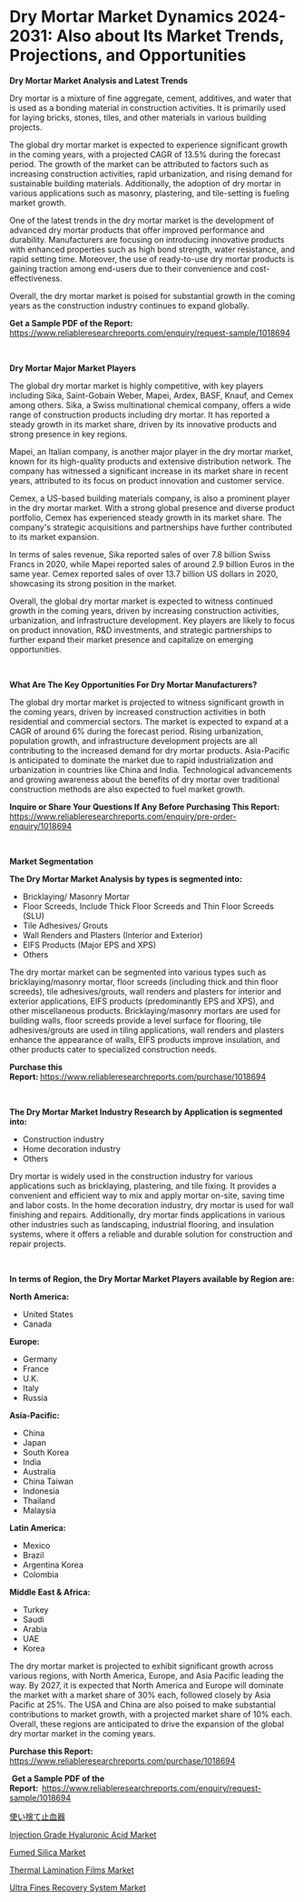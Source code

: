 <p><h1>Dry Mortar Market Dynamics 2024-2031: Also about Its Market Trends, Projections, and Opportunities</h1></p><p><strong>Dry Mortar Market Analysis and Latest Trends</strong></p>
<p><p>Dry mortar is a mixture of fine aggregate, cement, additives, and water that is used as a bonding material in construction activities. It is primarily used for laying bricks, stones, tiles, and other materials in various building projects.</p><p>The global dry mortar market is expected to experience significant growth in the coming years, with a projected CAGR of 13.5% during the forecast period. The growth of the market can be attributed to factors such as increasing construction activities, rapid urbanization, and rising demand for sustainable building materials. Additionally, the adoption of dry mortar in various applications such as masonry, plastering, and tile-setting is fueling market growth.</p><p>One of the latest trends in the dry mortar market is the development of advanced dry mortar products that offer improved performance and durability. Manufacturers are focusing on introducing innovative products with enhanced properties such as high bond strength, water resistance, and rapid setting time. Moreover, the use of ready-to-use dry mortar products is gaining traction among end-users due to their convenience and cost-effectiveness.</p><p>Overall, the dry mortar market is poised for substantial growth in the coming years as the construction industry continues to expand globally.</p></p>
<p><strong>Get a Sample PDF of the Report:&nbsp;</strong> <a href="https://www.reliableresearchreports.com/enquiry/request-sample/1018694">https://www.reliableresearchreports.com/enquiry/request-sample/1018694</a></p>
<p>&nbsp;</p>
<p><strong>Dry Mortar Major Market Players</strong></p>
<p><p>The global dry mortar market is highly competitive, with key players including Sika, Saint-Gobain Weber, Mapei, Ardex, BASF, Knauf, and Cemex among others. Sika, a Swiss multinational chemical company, offers a wide range of construction products including dry mortar. It has reported a steady growth in its market share, driven by its innovative products and strong presence in key regions. </p><p>Mapei, an Italian company, is another major player in the dry mortar market, known for its high-quality products and extensive distribution network. The company has witnessed a significant increase in its market share in recent years, attributed to its focus on product innovation and customer service.</p><p>Cemex, a US-based building materials company, is also a prominent player in the dry mortar market. With a strong global presence and diverse product portfolio, Cemex has experienced steady growth in its market share. The company's strategic acquisitions and partnerships have further contributed to its market expansion.</p><p>In terms of sales revenue, Sika reported sales of over 7.8 billion Swiss Francs in 2020, while Mapei reported sales of around 2.9 billion Euros in the same year. Cemex reported sales of over 13.7 billion US dollars in 2020, showcasing its strong position in the market.</p><p>Overall, the global dry mortar market is expected to witness continued growth in the coming years, driven by increasing construction activities, urbanization, and infrastructure development. Key players are likely to focus on product innovation, R&D investments, and strategic partnerships to further expand their market presence and capitalize on emerging opportunities.</p></p>
<p>&nbsp;</p>
<p><strong>What Are The Key Opportunities For Dry Mortar Manufacturers?</strong></p>
<p><p>The global dry mortar market is projected to witness significant growth in the coming years, driven by increased construction activities in both residential and commercial sectors. The market is expected to expand at a CAGR of around 6% during the forecast period. Rising urbanization, population growth, and infrastructure development projects are all contributing to the increased demand for dry mortar products. Asia-Pacific is anticipated to dominate the market due to rapid industrialization and urbanization in countries like China and India. Technological advancements and growing awareness about the benefits of dry mortar over traditional construction methods are also expected to fuel market growth.</p></p>
<p><strong>Inquire or Share Your Questions If Any Before Purchasing This Report:</strong> <a href="https://www.reliableresearchreports.com/enquiry/pre-order-enquiry/1018694">https://www.reliableresearchreports.com/enquiry/pre-order-enquiry/1018694</a></p>
<p>&nbsp;</p>
<p><strong>Market Segmentation</strong></p>
<p><strong>The Dry Mortar Market Analysis by types is segmented into:</strong></p>
<p><ul><li>Bricklaying/ Masonry Mortar</li><li>Floor Screeds, Include Thick Floor Screeds and Thin Floor Screeds (SLU)</li><li>Tile Adhesives/ Grouts</li><li>Wall Renders and Plasters (Interior and Exterior)</li><li>EIFS Products (Major EPS and XPS)</li><li>Others</li></ul></p>
<p><p>The dry mortar market can be segmented into various types such as bricklaying/masonry mortar, floor screeds (including thick and thin floor screeds), tile adhesives/grouts, wall renders and plasters for interior and exterior applications, EIFS products (predominantly EPS and XPS), and other miscellaneous products. Bricklaying/masonry mortars are used for building walls, floor screeds provide a level surface for flooring, tile adhesives/grouts are used in tiling applications, wall renders and plasters enhance the appearance of walls, EIFS products improve insulation, and other products cater to specialized construction needs.</p></p>
<p><strong>Purchase this Report:&nbsp;</strong><a href="https://www.reliableresearchreports.com/purchase/1018694">https://www.reliableresearchreports.com/purchase/1018694</a></p>
<p>&nbsp;</p>
<p><strong>The Dry Mortar Market Industry Research by Application is segmented into:</strong></p>
<p><ul><li>Construction industry</li><li>Home decoration industry</li><li>Others</li></ul></p>
<p><p>Dry mortar is widely used in the construction industry for various applications such as bricklaying, plastering, and tile fixing. It provides a convenient and efficient way to mix and apply mortar on-site, saving time and labor costs. In the home decoration industry, dry mortar is used for wall finishing and repairs. Additionally, dry mortar finds applications in various other industries such as landscaping, industrial flooring, and insulation systems, where it offers a reliable and durable solution for construction and repair projects.</p></p>
<p>&nbsp;</p>
<p><strong>In terms of Region, the Dry Mortar Market Players available by Region are:</strong></p>
<p>
    <p> <strong> North America: </strong>
        <ul>
            <li>United States</li>
            <li>Canada</li>
        </ul>
        </p> 
    <p> <strong> Europe: </strong>
        <ul>
            <li>Germany</li>
            <li>France</li>
            <li>U.K.</li>
            <li>Italy</li>
            <li>Russia</li>
        </ul>
        </p> 
    <p> <strong> Asia-Pacific: </strong>
        <ul>
            <li>China</li>
            <li>Japan</li>
            <li>South Korea</li>
            <li>India</li>
            <li>Australia</li>
            <li>China Taiwan</li>
            <li>Indonesia</li>
            <li>Thailand</li>
            <li>Malaysia</li>
        </ul>
        </p> 
    <p> <strong> Latin America: </strong>
        <ul>
            <li>Mexico</li>
            <li>Brazil</li>
            <li>Argentina Korea</li>
            <li>Colombia</li>
        </ul>
        </p> 
    <p> <strong> Middle East & Africa: </strong>
        <ul>
            <li>Turkey</li>
            <li>Saudi</li>
            <li>Arabia</li>
            <li>UAE</li>
            <li>Korea</li>
        </ul>
    </p>
    </p>
<p><p>The dry mortar market is projected to exhibit significant growth across various regions, with North America, Europe, and Asia Pacific leading the way. By 2027, it is expected that North America and Europe will dominate the market with a market share of 30% each, followed closely by Asia Pacific at 25%. The USA and China are also poised to make substantial contributions to market growth, with a projected market share of 10% each. Overall, these regions are anticipated to drive the expansion of the global dry mortar market in the coming years.</p></p>
<p><strong>Purchase this Report: </strong><a href="https://www.reliableresearchreports.com/purchase/1018694">https://www.reliableresearchreports.com/purchase/1018694</a></p>
<p>&nbsp;<strong>Get a Sample PDF of the Report:&nbsp;&nbsp;</strong><a href="https://www.reliableresearchreports.com/enquiry/request-sample/1018694">https://www.reliableresearchreports.com/enquiry/request-sample/1018694</a></p>
<p><strong></strong></p>
<p><p><a href="https://github.com/jkjreqjscoxx7/Market-Research-Report-List-1/blob/main/1062260191728.md">使い捨て止血器</a></p><p><a href="https://issuu.com/reportprime-2/docs/injection-grade-hyaluronic-acid-market-size-2030.p">Injection Grade Hyaluronic Acid Market</a></p><p><a href="https://github.com/jerrycopelandthomaswsqd8q/Market-Research-Report-List-1/blob/main/fumed-silica-market.md">Fumed Silica Market</a></p><p><a href="https://github.com/brenzgnarento/Market-Research-Report-List-1/blob/main/thermal-lamination-films-market.md">Thermal Lamination Films Market</a></p><p><a href="https://issuu.com/reportprime-2/docs/ultra-fines-recovery-system-market-size-2030.pptx">Ultra Fines Recovery System Market</a></p></p>